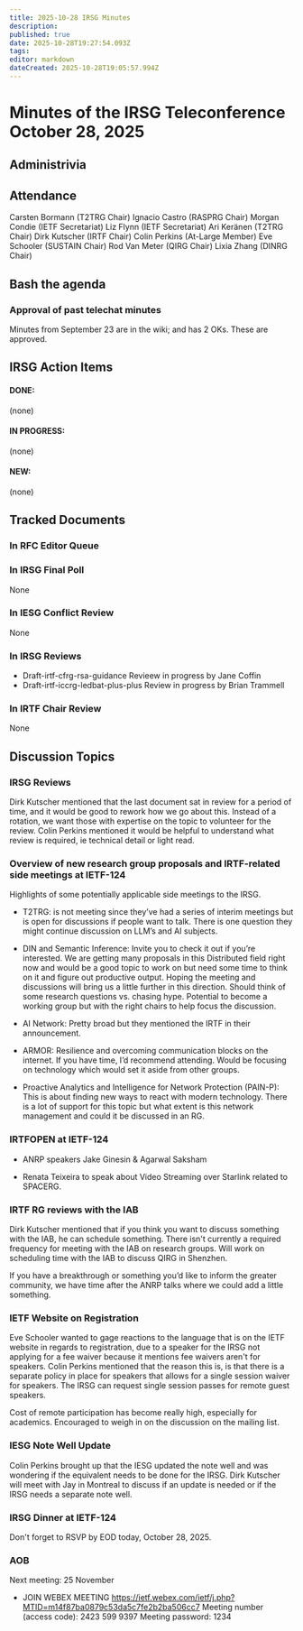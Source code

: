 ```yaml
---
title: 2025-10-28 IRSG Minutes
description: 
published: true
date: 2025-10-28T19:27:54.093Z
tags: 
editor: markdown
dateCreated: 2025-10-28T19:05:57.994Z
---
```


# Minutes of the IRSG Teleconference October 28, 2025
## Administrivia
## Attendance

Carsten Bormann (T2TRG Chair)
Ignacio Castro (RASPRG Chair)
Morgan Condie (IETF Secretariat)
Liz Flynn (IETF Secretariat)
Ari Keränen (T2TRG Chair)
Dirk Kutscher (IRTF Chair)
Colin Perkins (At-Large Member)
Eve Schooler (SUSTAIN Chair)
Rod Van Meter (QIRG Chair)
Lixia Zhang (DINRG Chair)

## Bash the agenda

### Approval of past telechat minutes
Minutes from September 23 are in the wiki; and has 2 OKs. These are approved.
## IRSG Action Items
#### DONE:
(none)
#### IN PROGRESS:
(none)
#### NEW:
(none)

## Tracked Documents
### In RFC Editor Queue

### In IRSG Final Poll
None
### In IESG Conflict Review
None
### In IRSG Reviews
- Draft-irtf-cfrg-rsa-guidance
Revieew in progress by Jane Coffin
- Draft-irtf-iccrg-ledbat-plus-plus
Review in progress by Brian Trammell

### In IRTF Chair Review
None
## Discussion Topics
### IRSG Reviews
Dirk Kutscher mentioned that the last document sat in review for a period of time, and it would be good to rework how we go about this. Instead of a rotation, we want those with expertise on the topic to volunteer for the review. Colin Perkins mentioned it would be helpful to understand what review is required, ie technical detail or light read. 
 
### Overview of new research group proposals and IRTF-related side meetings at IETF-124

Highlights of some potentially applicable side meetings to the IRSG.

- T2TRG: is not meeting since they’ve had a series of interim meetings but is open for discussions if people want to talk. There is one question they might continue discussion on LLM’s and AI subjects. 


- DIN and Semantic Inference: Invite you to check it out if you’re interested. We are getting many proposals in this Distributed field right now and would be a good topic to work on but need some time to think on it and figure out productive output. Hoping the meeting and discussions will bring us a little further in this direction. Should think of some research questions vs. chasing hype. Potential to become a working group but with the right chairs to help focus the discussion.


- AI Network: Pretty broad but they mentioned the IRTF in their announcement. 


- ARMOR: Resilience and overcoming communication blocks on the internet. If you have time, I’d recommend attending. Would be focusing on technology which would set it aside from other groups. 


- Proactive Analytics and Intelligence for Network Protection (PAIN-P): This is about finding new ways to react with modern technology. There is a lot of support for this topic but what extent is this network management and could it be discussed in an RG.


### IRTFOPEN at IETF-124
- ANRP speakers Jake Ginesin & Agarwal Saksham

- Renata Teixeira to speak about Video Streaming over Starlink related to SPACERG.

### IRTF RG reviews with the IAB
Dirk Kutscher mentioned that if you think you want to discuss something with the IAB, he can schedule something. There isn't currently a required frequency for meeting with the IAB on research groups. Will work on scheduling time with the IAB to discuss QIRG in Shenzhen.

If you have a breakthrough or something you’d like to inform the greater community, we have time after the ANRP talks where we could add a little something.  


### IETF Website on Registration
Eve Schooler wanted to gage reactions to the language that is on the IETF website in regards to registration, due to a speaker for the IRSG not applying for a fee waiver because it mentions fee waivers aren't for speakers. Colin Perkins mentioned that the reason this is, is that there is a separate policy in place for speakers that allows for a single session waiver for speakers. The IRSG can request single session passes for remote guest speakers.

Cost of remote participation has become really high, especially for academics. Encouraged to weigh in on the discussion on the mailing list.

### IESG Note Well Update

Colin Perkins brought up that the IESG updated the note well and was wondering if the equivalent needs to be done for the IRSG. Dirk Kutscher will meet with Jay in Montreal to discuss if an update is needed or if the IRSG needs a separate note well. 

### IRSG Dinner at IETF-124
Don't forget to RSVP by EOD today, October 28, 2025.

### AOB
Next meeting: 25 November
- JOIN WEBEX MEETING
https://ietf.webex.com/ietf/j.php?MTID=m14f87ba0879c53da5c7fe2b2ba506cc7
Meeting number (access code): 2423 599 9397
Meeting password: 1234
